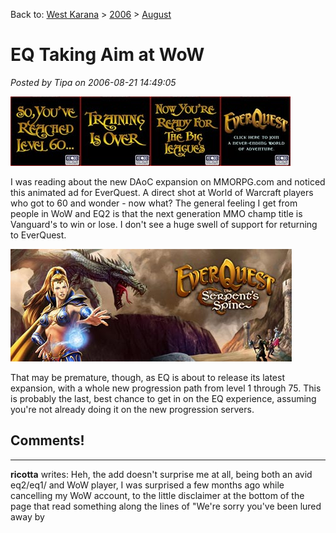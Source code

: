 Back to: [West Karana](/posts/westkarana.md) > [2006](/posts/2006/westkarana.md) > [August](./westkarana.md)
# EQ Taking Aim at WoW

*Posted by Tipa on 2006-08-21 14:49:05*

![EQ Ad](../../../uploads/2006/08/eqad.jpg)

I was reading about the new DAoC expansion on MMORPG.com and noticed this animated ad for EverQuest. A direct shot at World of Warcraft players who got to 60 and wonder - now what? The general feeling I get from people in WoW and EQ2 is that the next generation MMO champ title is Vanguard's to win or lose. I don't see a huge swell of support for returning to EverQuest.

![Serpent's Spine](../../../uploads/2006/08/spine.jpg)

That may be premature, though, as EQ is about to release its latest expansion, with a whole new progression path from level 1 through 75. This is probably the last, best chance to get in on the EQ experience, assuming you're not already doing it on the new progression servers.
## Comments!
---
**ricotta** writes: Heh, the add doesn't surprise me at all, being both an avid eq2/eq1/ and WoW player, I was surprised a few months ago while cancelling my WoW account, to the little disclaimer at the bottom of the page that read something along the lines of "We're sorry you've been lured away by 
